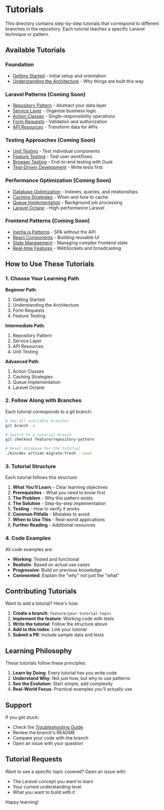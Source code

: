 # Tutorials

This directory contains step-by-step tutorials that correspond to different branches in the repository. Each tutorial
teaches a specific Laravel technique or pattern.

## Available Tutorials

### Foundation

- [Getting Started](../getting-started.md) - Initial setup and orientation
- [Understanding the Architecture](../architecture/overview.md) - Why things are built this way

### Laravel Patterns (Coming Soon)

- [Repository Pattern](repository-pattern.md) - Abstract your data layer
- [Service Layer](service-layer.md) - Organize business logic
- [Action Classes](action-classes.md) - Single-responsibility operations
- [Form Requests](form-requests.md) - Validation and authorization
- [API Resources](api-resources.md) - Transform data for APIs

### Testing Approaches (Coming Soon)

- [Unit Testing](unit-testing.md) - Test individual components
- [Feature Testing](feature-testing.md) - Test user workflows
- [Browser Testing](browser-testing.md) - End-to-end testing with Dusk
- [Test-Driven Development](tdd.md) - Write tests first

### Performance Optimization (Coming Soon)

- [Database Optimization](database-optimization.md) - Indexes, queries, and relationships
- [Caching Strategies](caching-strategies.md) - When and how to cache
- [Queue Implementation](queue-implementation.md) - Background job processing
- [Laravel Octane](octane-setup.md) - High-performance Laravel

### Frontend Patterns (Coming Soon)

- [Inertia.js Patterns](inertia-patterns.md) - SPA without the API
- [React Components](react-components.md) - Building reusable UI
- [State Management](state-management.md) - Managing complex frontend state
- [Real-time Features](real-time.md) - WebSockets and broadcasting

## How to Use These Tutorials

### 1. Choose Your Learning Path

**Beginner Path**:

1. Getting Started
2. Understanding the Architecture
3. Form Requests
4. Feature Testing

**Intermediate Path**:

1. Repository Pattern
2. Service Layer
3. API Resources
4. Unit Testing

**Advanced Path**:

1. Action Classes
2. Caching Strategies
3. Queue Implementation
4. Laravel Octane

### 2. Follow Along with Branches

Each tutorial corresponds to a git branch:

```bash
# See all available branches
git branch -a

# Switch to a tutorial branch
git checkout feature/repository-pattern

# Reset database for the tutorial
./bin/dev artisan migrate:fresh --seed
```

### 3. Tutorial Structure

Each tutorial follows this structure:

1. **What You'll Learn** - Clear learning objectives
2. **Prerequisites** - What you need to know first
3. **The Problem** - Why this pattern exists
4. **The Solution** - Step-by-step implementation
5. **Testing** - How to verify it works
6. **Common Pitfalls** - Mistakes to avoid
7. **When to Use This** - Real-world applications
8. **Further Reading** - Additional resources

### 4. Code Examples

All code examples are:

- **Working**: Tested and functional
- **Realistic**: Based on actual use cases
- **Progressive**: Build on previous knowledge
- **Commented**: Explain the "why" not just the "what"

## Contributing Tutorials

Want to add a tutorial? Here's how:

1. **Create a branch**: `feature/your-tutorial-topic`
2. **Implement the feature**: Working code with tests
3. **Write the tutorial**: Follow the structure above
4. **Add to this index**: Link your tutorial
5. **Submit a PR**: Include sample data and tests

## Learning Philosophy

These tutorials follow these principles:

1. **Learn by Doing**: Every tutorial has you write code
2. **Understand Why**: Not just how, but why to use patterns
3. **See the Evolution**: Start simple, add complexity
4. **Real-World Focus**: Practical examples you'll actually use

## Support

If you get stuck:

- Check the [Troubleshooting Guide](../reference/troubleshooting.md)
- Review the branch's README
- Compare your code with the branch
- Open an issue with your question

## Tutorial Requests

Want to see a specific topic covered? Open an issue with:

- The Laravel concept you want to learn
- Your current understanding level
- What you want to build with it

Happy learning!